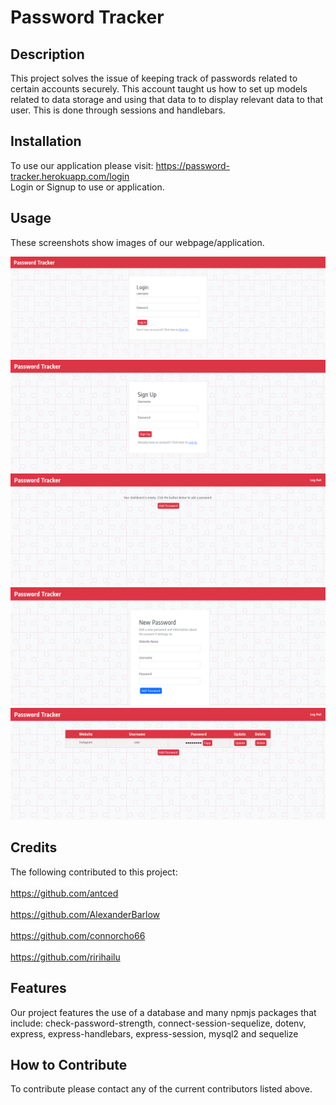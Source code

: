 # Password Tracker

## Description
This project solves the issue of keeping track of passwords related to certain accounts securely. This account taught us how to set up models related to data storage and using that data to to display relevant data to that user. This is done through sessions and handlebars.

## Installation

To use our application please visit: https://password-tracker.herokuapp.com/login
<br>Login or Signup to use or application.

## Usage

These screenshots show images of our webpage/application.

![alt text](./images/localhost_3001_login.png)
![alt text](./images/localhost_3001_signup.png)
![alt text](./images/localhost_3001_dashboard.png)
![alt text](./images/localhost_3001_dashboard_new.png)
![alt text](./images/localhost_3001_dashboard_info.png)
## Credits

The following contributed to this project:
<br><span style='color: white;'>**Anthony Cedrone**<span>:
<br>https://github.com/antced
<br>**Alexander Barlow**:
<br>https://github.com/AlexanderBarlow
<br>**Connor Cho**:
<br>https://github.com/connorcho66
<br>**Rahel Hailu**:
<br>https://github.com/ririhailu

## Features

Our project features the use of a database and many npmjs packages that include:
check-password-strength, connect-session-sequelize, dotenv, express, express-handlebars, express-session, mysql2 and sequelize

## How to Contribute

To contribute please contact any of the current contributors listed above.
